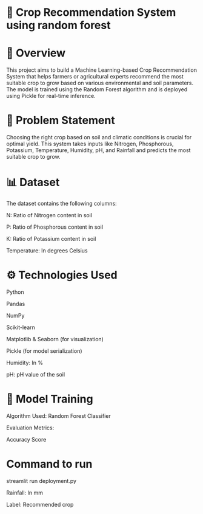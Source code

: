 # 🌾 Crop Recommendation System using random forest 
# 📌 Overview
This project aims to build a Machine Learning-based Crop Recommendation System that helps farmers or agricultural experts recommend the most suitable crop to grow based on various environmental and soil parameters. The model is trained using the Random Forest algorithm and is deployed using Pickle for real-time inference.

# 🧠 Problem Statement
Choosing the right crop based on soil and climatic conditions is crucial for optimal yield. This system takes inputs like Nitrogen, Phosphorous, Potassium, Temperature, Humidity, pH, and Rainfall and predicts the most suitable crop to grow.

# 📊 Dataset
The dataset contains the following columns:

N: Ratio of Nitrogen content in soil

P: Ratio of Phosphorous content in soil

K: Ratio of Potassium content in soil

Temperature: In degrees Celsius

# ⚙️ Technologies Used
Python

Pandas

NumPy

Scikit-learn

Matplotlib & Seaborn (for visualization)

Pickle (for model serialization)

Humidity: In %

pH: pH value of the soil

# 🧪 Model Training
Algorithm Used: Random Forest Classifier

Evaluation Metrics:

Accuracy Score

# Command to run
streamlit run deployment.py

Rainfall: In mm

Label: Recommended crop
